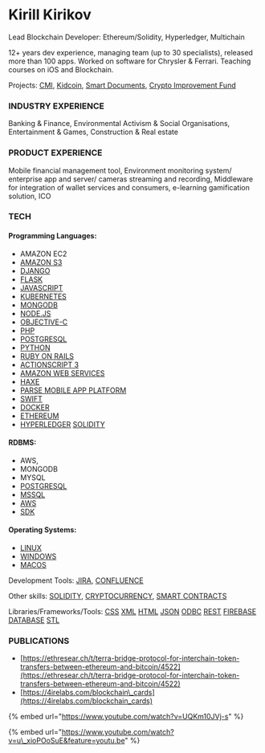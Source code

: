 # Kirill Kirikov

Lead Blockchain Developer: Ethereum/Solidity, Hyperledger, Multichain

12+ years dev experience, managing team \(up to 30 specialists\), released more than 100 apps. Worked on software for Chrysler & Ferrari. Teaching courses on iOS and Blockchain.

Projects: [CMI](../../case-studies/cmi.md), [Kidcoin](../../case-studies/kidcoin.md), [Smart Documents](../../case-studies/smart-documents.md), [Crypto Improvement Fund](../../case-studies/crypto-improvement-fund.md)

### INDUSTRY EXPERIENCE

Banking & Finance, Environmental Activism & Social Organisations, Entertainment & Games, Construction & Real estate

### PRODUCT EXPERIENCE

Mobile financial management tool, Environment monitoring system/ enterprise app and server/ cameras streaming and recording, Middleware for integration of wallet services and consumers, e-learning gamification solution, ICO

### TECH

#### Programming Languages:

* AMAZON EC2
* [AMAZON S3](https://cryptohire.io/results/amazon-s3)
* [DJANGO](https://cryptohire.io/results/django)
* [FLASK](https://cryptohire.io/results/flask)
* [JAVASCRIPT](https://cryptohire.io/results/javascript)
* [KUBERNETES](https://cryptohire.io/results/kubernetes-experts)
* [MONGODB](https://cryptohire.io/results/mongodb)
* [NODE.JS](https://cryptohire.io/results/nodejs)
* [OBJECTIVE-C](https://cryptohire.io/results/objective-c)
* [PHP](https://cryptohire.io/results/php)
* [POSTGRESQL](https://cryptohire.io/results/postgresql)
* [PYTHON](https://cryptohire.io/results/python)
* [RUBY ON RAILS](https://cryptohire.io/results/ruby-on-rails)
* [ACTIONSCRIPT 3](https://cryptohire.io/results/actionscript-3)
* [AMAZON WEB SERVICES](https://cryptohire.io/results/amazon-web-services)
* [HAXE](https://cryptohire.io/results/haxe)
* [PARSE MOBILE APP PLATFORM](https://cryptohire.io/results/parse-mobile-app-platform)
* [SWIFT](https://cryptohire.io/results/swift)
* [DOCKER](https://cryptohire.io/results/docker)
* [ETHEREUM](https://cryptohire.io/results/ethereum)
* [HYPERLEDGER](https://cryptohire.io/results/hyperledger) [SOLIDITY](https://cryptohire.io/results/solidity)

#### RDBMS:

* AWS,
* MONGODB
* MYSQL
* [POSTGRESQL](https://cryptohire.io/results/postgresql) 
* [MSSQL](https://cryptohire.io/results/mssql)
* [AWS](https://cryptohire.io/results/aws-sdk)
* [SDK](https://cryptohire.io/results/aws-sdk)

#### Operating Systems:

* [LINUX](https://cryptohire.io/results/linux)
* [WINDOWS](https://cryptohire.io/results/windows)
* [MACOS](https://cryptohire.io/results/macos)

Development Tools: [JIRA](https://cryptohire.io/results/jira), [CONFLUENCE](https://cryptohire.io/results/confluence)

Other skills: [SOLIDITY](https://cryptohire.io/results/solidity), [CRYPTOCURRENCY](https://cryptohire.io/results/cryptocurrency), [SMART CONTRACTS](https://cryptohire.io/results/smart-contracts)

Libraries/Frameworks/Tools: [CSS](https://cryptohire.io/results/css) [XML](https://cryptohire.io/results/xml) [HTML](https://cryptohire.io/results/html) [JSON](https://cryptohire.io/results/json) [ODBC](https://cryptohire.io/results/odbc) [REST](https://cryptohire.io/results/rest) [FIREBASE DATABASE](https://cryptohire.io/results/firebase-database) [STL](https://cryptohire.io/results/stl)

### PUBLICATIONS

* [https://ethresear.ch/t/terra-bridge-protocol-for-interchain-token-transfers-between-ethereum-and-bitcoin/4522](https://ethresear.ch/t/terra-bridge-protocol-for-interchain-token-transfers-between-ethereum-and-bitcoin/4522)
* [https://4irelabs.com/blockchain\_cards](https://4irelabs.com/blockchain_cards)

{% embed url="https://www.youtube.com/watch?v=UQKm10JVj-s" %}

{% embed url="https://www.youtube.com/watch?v=u\_xioPOoSuE&feature=youtu.be" %}

